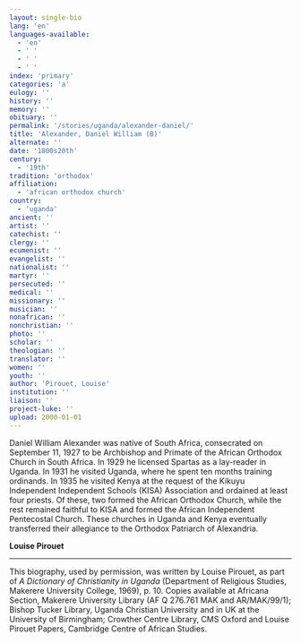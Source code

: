 ```yaml
---
layout: single-bio
lang: 'en'
languages-available:
  - 'en'
  - ' '
  - ' '
  - ' '
index: 'primary'
categories: 'a'
eulogy: ''
history: ''
memory: ''
obituary: ''
permalink: '/stories/uganda/alexander-daniel/'
title: 'Alexander, Daniel William (B)'
alternate: ''
date: '1800s20th'
century:
  - '19th'
tradition: 'orthodox'
affiliation:
  - 'african orthodox church'
country:
  - 'uganda'
ancient: ''
artist: ''
catechist: ''
clergy: ''
ecumenist: ''
evangelist: ''
nationalist: ''
martyr: ''
persecuted: ''
medical: ''
missionary: ''
musician: ''
nonafrican: ''
nonchristian: ''
photo: ''
scholar: ''
theologian: ''
translator: ''
women: ''
youth: ''
author: 'Pirouet, Louise'
institution: ''
liaison: ''
project-luke: ''
upload: 2000-01-01
---
```



Daniel William Alexander was native of South Africa, consecrated on September 11, 1927 to be Archbishop and Primate of the African Orthodox Church in South Africa. In 1929 he licensed Spartas as a lay-reader in Uganda. In 1931 he visited Uganda, where he spent ten months training ordinands. In 1935 he visited Kenya at the request of the Kikuyu Independent Independent Schools (KISA) Association and ordained at least four priests. Of these, two formed the African Orthodox Church, while the rest remained faithful to KISA and formed the African Independent Pentecostal Church. These churches in Uganda and Kenya eventually transferred their allegiance to the Orthodox Patriarch of Alexandria.

**Louise Pirouet**

---

This biography, used by permission, was written by Louise Pirouet, as part of *A Dictionary of Christianity in Uganda* (Department of Religious Studies, Makerere University College, 1969), p. 10. Copies available at Africana Section, Makerere University Library (AF Q 276.761 MAK and AR/MAK/99/1); Bishop Tucker Library, Uganda Christian University and in UK at the University of Birmingham; Crowther Centre Library, CMS Oxford and Louise Pirouet Papers, Cambridge Centre of African Studies.